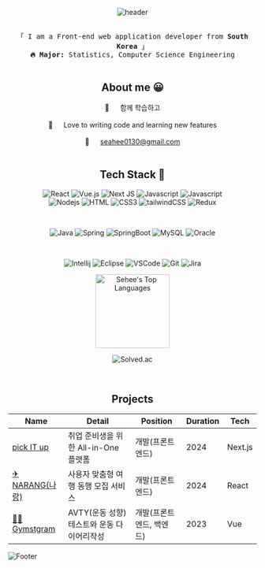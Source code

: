 <!-- Intro  -->
<div align="center">
    
![header](https://capsule-render.vercel.app/api?type=waving&height=200&color=gradient&text=Welcome!%20💻&section=header&reversal=false&textBg=false&fontAlign=50&fontAlignY=50&fontSize=50)

<p align="center"> 
  <samp>
    <br>
    「 I am a Front-end web application developer from <b>South Korea</b> 」
    <br>
       <b>🔥 Major:</b> Statistics, Computer Science Engineering <br>
       <!-- <b>💭 Tech Bolg:</b> <a href="https://velog.io/@se2develop/posts"> https://velog.io/@se2develop/posts </a><br> -->
    <br>
  </samp>
</p>
</div>

<div align="center">

## About me 😀

🎉 &emsp; 함께 학습하고 <br/><br/>
🥰 &emsp; Love to writing code and learning new features<br/><br/>
📧 &emsp; seahee0130@gmail.com<br/><br/>

## Tech Stack 🔨

![React](https://img.shields.io/badge/-React-61DBFB?style=for-the-badge&logo=react&logoColor=white)
![Vue.js](https://img.shields.io/badge/Vue.js-4FC08D?style=for-the-badge&logo=Vue.js&logoColor=white)
![Next JS](https://img.shields.io/badge/Next-black?style=for-the-badge&logo=next.js&logoColor=white)
![Javascript](https://img.shields.io/badge/Javascript-F0DB4F?style=for-the-badge&logo=javascript&logoColor=white)
![Javascript](https://img.shields.io/badge/Typescript-3178C6?style=for-the-badge&logo=typescript&logoColor=white)<br>
![Nodejs](https://img.shields.io/badge/Nodejs-3C873A?style=for-the-badge&logo=node.js&logoColor=white)
![HTML](https://img.shields.io/badge/HTML5-E34F26?style=for-the-badge&logo=html5&logoColor=white)
![CSS3](https://img.shields.io/badge/CSS3-1572B6?style=for-the-badge&logo=css3&logoColor=white)
![tailwindCSS](https://img.shields.io/badge/tailwindcss-%2338B2AC.svg?style=for-the-badge&logo=tailwind-css&logoColor=white)
![Redux](https://img.shields.io/badge/Redux-593D88?style=for-the-badge&logo=redux&logoColor=white)

<br>

![Java](https://img.shields.io/badge/Java-007396?style=for-the-badge)
![Spring](https://img.shields.io/badge/Spring-6DB33F?style=for-the-badge&logo=Spring&logoColor=white)
![SpringBoot](https://img.shields.io/badge/spring%20boot-6DB33F?style=for-the-badge&logo=springboot&logoColor=white)
![MySQL](https://img.shields.io/badge/mysql-4479A1?style=for-the-badge&logo=mysql&logoColor=white)
![Oracle](https://img.shields.io/badge/oracle-F80000?style=for-the-badge&logo=oracle&logoColor=white)

<br>

![Intellij](https://img.shields.io/badge/intellij_idea-000000?style=for-the-badge&logo=intellijidea&logoColor=white)
![Eclipse](https://img.shields.io/badge/eclipse_ide-2C2255?style=for-the-badge&logo=eclipseide&logoColor=white)
![VSCode](https://img.shields.io/badge/Visual_Studio-0078d7?style=for-the-badge&logo=visual%20studio&logoColor=white)
![Git](https://img.shields.io/badge/Git-F05032?style=for-the-badge&logo=git&logoColor=white)
![Jira](https://img.shields.io/badge/jira-%230A0FFF.svg?style=for-the-badge&logo=jira&logoColor=white)

</div>

<div align="center">
   <a href="https://github.com/se2develop"><img alt="Sehee's Top Languages" src="https://denvercoder1-github-readme-stats.vercel.app/api/top-langs/?username=se2develop&langs_count=8&layout=compact" height="150px"/>
   </a>

![Solved.ac](http://mazassumnida.wtf/api/generate_badge?boj=noseahe)

<br/>
   
</div>

<div align="center">

## Projects

| Name                                                     | Detail                                     | Position                 | Duration | Tech    |
| -------------------------------------------------------- | ------------------------------------------ | ------------------------ | -------- | ------- |
| [pick IT up](https://github.com/Nanali-cody/frontend)    | 취업 준비생을 위한 All-in-One 플랫폼       | 개발(프론트엔드)         | 2024     | Next.js |
| [✈NARANG(나랑)](https://github.com/narang-trip/frontend) | 사용자 맞춤형 여행 동행 모집 서비스        | 개발(프론트엔드)         | 2024     | React   |
| [💪🏻Gymstgram](https://github.com/se2develop/Gymstagram)  | AVTY(운동 성향) 테스트와 운동 다이어리작성 | 개발(프론트엔드, 백엔드) | 2023     | Vue     |

</div>

![Footer](https://capsule-render.vercel.app/api?type=waving&color=gradient&height=100&section=footer)
